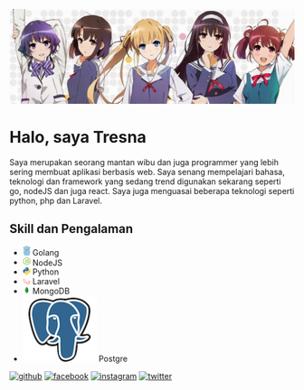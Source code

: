 ![](https://github.com/salamanderman234/salamanderman234/blob/main/saekano.jpg)
# Halo, saya Tresna

Saya merupakan seorang mantan wibu dan juga programmer yang lebih sering membuat aplikasi berbasis web. Saya senang mempelajari bahasa, teknologi dan framework yang sedang trend digunakan sekarang seperti go, nodeJS dan juga react. Saya juga menguasai beberapa teknologi seperti python, php dan Laravel.

## Skill dan Pengalaman
* <img src="https://github.com/salamanderman234/salamanderman234/blob/main/gopher.png" width='13'> Golang
* <img src="https://github.com/salamanderman234/salamanderman234/blob/main/nodejs.png" width='13'> NodeJS
* <img src="https://github.com/salamanderman234/salamanderman234/blob/main/python.png" width='13'> Python
* <img src="https://github.com/salamanderman234/salamanderman234/blob/main/laravel.png" width='13'> Laravel
* <img src="https://github.com/salamanderman234/salamanderman234/blob/main/mongo_db.png" width='13'> MongoDB
* <img src="https://github.com/salamanderman234/salamanderman234/blob/main/postgresql.png" width='130'> Postgre


[<img src='https://cdn.jsdelivr.net/npm/simple-icons@3.0.1/icons/github.svg' alt='github' height='40'>](https://github.com/salamanderman234)  [<img src='https://cdn.jsdelivr.net/npm/simple-icons@3.0.1/icons/facebook.svg' alt='facebook' height='40'>](https://www.facebook.com/tresna.saputra.75)  [<img src='https://cdn.jsdelivr.net/npm/simple-icons@3.0.1/icons/instagram.svg' alt='instagram' height='40'>](https://www.instagram.com/tresnasaputra9/)  [<img src='https://cdn.jsdelivr.net/npm/simple-icons@3.0.1/icons/twitter.svg' alt='twitter' height='40'>](https://twitter.com/tresnasaputra23)  


